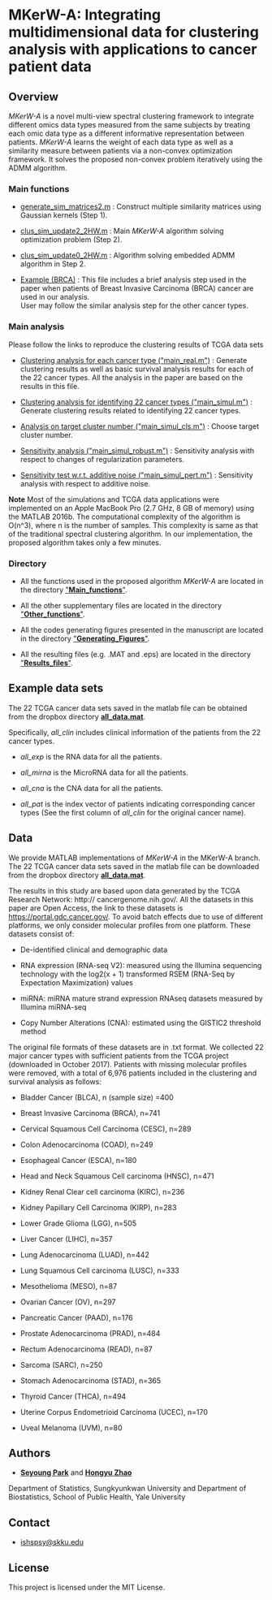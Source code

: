 # MKerW-A: Integrating multidimensional data for clustering analysis with applications to cancer patient data



## Overview

*MKerW-A* is a novel multi-view spectral clustering framework to integrate different omics data types measured from the same subjects by treating each omic data type as a different informative representation between patients. *MKerW-A* learns the weight of each data type as well as a similarity measure between patients via a non-convex optimization framework. It solves the proposed non-convex problem iteratively using the ADMM algorithm.


### Main functions

- [generate_sim_matrices2.m](https://github.com/ishspsy/MKerW-A/blob/master/Main_functions/generate_sim_matrices2.m)
: Construct multiple similarity matrices using Gaussian kernels (Step 1).

- [clus_sim_update2_2HW.m](https://github.com/ishspsy/MKerW-A/blob/master/Main_functions/clus_sim_update2_2HW.m)
: Main *MKerW-A* algorithm solving optimization problem (Step 2).

- [clus_sim_update0_2HW.m](https://github.com/ishspsy/MKerW-A/blob/master/Main_functions/clus_sim_update0_2HW.m)
: Algorithm solving embedded ADMM algorithm in Step 2.

- [Example (BRCA)](https://github.com/ishspsy/MKerW-A/blob/master/example_BRCA.m)
: This file includes a brief analysis step used in the paper when patients of Breast Invasive Carcinoma (BRCA) cancer are used in our analysis.  
User may follow the similar analysis step for the other cancer types.


### Main analysis

Please follow the links to reproduce the clustering results of TCGA data sets

-  [Clustering analysis for each cancer type ("main_real.m")](https://github.com/ishspsy/MKerW-A/blob/master/main_real.m)
: Generate clustering results as well as basic survival analysis results for each of the 22 cancer types. All the analysis in the paper are based on
the results in this file.

-  [Clustering analysis for identifying 22 cancer types ("main_simul.m")](https://github.com/ishspsy/MKerW-A/blob/master/main_simul.m)
: Generate clustering results related to identifying 22 cancer types.

-  [Analysis on target cluster number ("main_simul_cls.m")](https://github.com/ishspsy/MKerW-A/blob/master/main_simul_cls.m)
: Choose target cluster number.

-  [Sensitivity analysis ("main_simul_robust.m")](https://github.com/ishspsy/MKerW-A/blob/master/main_simul_robust.m)
: Sensitivity analysis with respect to changes of regularization parameters.

-  [Sensitivity test w.r.t. additive noise ("main_simul_pert.m")](https://github.com/ishspsy/MKerW-A/blob/master/main_simul_pert.m)
: Sensitivity analysis with respect to additive noise.


**Note** Most of the simulations and TCGA data applications were implemented on an Apple MacBook Pro (2.7 GHz, 8 GB of memory) using the MATLAB 2016b. 
The computational complexity of the algorithm is O(n^3), where n is the number of samples. This complexity is same as that of the traditional spectral clustering algorithm. 
In our implementation, the proposed algorithm takes only a few minutes.





### Directory

- All the functions used in the proposed algorithm *MKerW-A* are located in the directory ["**Main_functions**"](https://github.com/ishspsy/MKerW-A/tree/master/Main_functions).

- All the other supplementary files are located in the directory ["**Other_functions**"](https://github.com/ishspsy/MKerW-A/tree/master/Other_functions).

- All the codes generating figures presented in the manuscript are located in the directory ["**Generating_Figures**"](https://github.com/ishspsy/MKerW-A/tree/master/Generating_Figures).

- All the resulting files (e.g. .MAT and .eps) are located in the directory ["**Results_files**"](https://github.com/ishspsy/MKerW-A/tree/master/Resulting_files).




## Example data sets

The 22 TCGA cancer data sets saved in the matlab file can be obtained from the dropbox directory [**all_data.mat**](https://www.dropbox.com/s/v22fx0j2gnpeta6/all_data.mat?dl=0). 

Specifically, *all_clin* includes clinical information of the patients from the 22 cancer types.

- *all_exp* is the RNA data for all the patients.

- *all_mirna* is the MicroRNA data for all the patients.

- *all_cna* is the CNA data for all the patients.

- *all_pat* is the index vector of patients indicating corresponding cancer types (See the first column of *all_clin* for the original cancer name).




## Data

We provide MATLAB implementations of *MKerW-A* in the MKerW-A branch. The 22 TCGA cancer data sets saved in the matlab file can be downloaded from the dropbox directory [**all_data.mat**](https://www.dropbox.com/s/v22fx0j2gnpeta6/all_data.mat?dl=0). 


The results in this study are based upon data generated by the TCGA Research Network: http://
cancergenome.nih.gov/. All the datasets in this paper are Open Access, the link to these
datasets is https://portal.gdc.cancer.gov/. To avoid batch effects due to use of different platforms,
we only consider molecular profiles from one platform. These datasets consist of:


- De-identified clinical and demographic data

- RNA expression (RNA-seq V2): measured using the Illumina sequencing technology with the log2(x + 1) transformed RSEM (RNA-Seq by Expectation Maximization) values

- miRNA: miRNA mature strand expression RNAseq datasets measured by Illumina miRNA-seq

- Copy Number Alterations (CNA): estimated using the GISTIC2 threshold method


The original file formats of these datasets are in .txt format. We collected 22 major cancer types
with sufficient patients from the TCGA project (downloaded in October 2017). Patients with
missing molecular profiles were removed, with a total of 6,976 patients included in the clustering
and survival analysis as follows:

- Bladder Cancer (BLCA), n (sample size) =400

- Breast Invasive Carcinoma (BRCA), n=741

- Cervical Squamous Cell Carcinoma (CESC), n=289

- Colon Adenocarcinoma (COAD), n=249

- Esophageal Cancer (ESCA), n=180

- Head and Neck Squamous Cell carcinoma (HNSC), n=471

- Kidney Renal Clear cell carcinoma (KIRC), n=236

- Kidney Papillary Cell Carcinoma (KIRP), n=283

- Lower Grade Glioma (LGG), n=505

- Liver Cancer (LIHC), n=357

- Lung Adenocarcinoma (LUAD), n=442

- Lung Squamous Cell carcinoma (LUSC), n=333

- Mesothelioma (MESO), n=87

- Ovarian Cancer (OV), n=297

- Pancreatic Cancer (PAAD), n=176

- Prostate Adenocarcinoma (PRAD), n=484

- Rectum Adenocarcinoma (READ), n=87

- Sarcoma (SARC), n=250

- Stomach Adenocarcinoma (STAD), n=365

- Thyroid Cancer (THCA), n=494

- Uterine Corpus Endometrioid Carcinoma (UCEC), n=170

- Uveal Melanoma (UVM), n=80




## Authors

* [**Seyoung Park**](http://people.yale.edu/search/seyoung_park.profile) and   [**Hongyu Zhao**](https://publichealth.yale.edu/biostat/people/hongyu_zhao.profile)

 Department of Statistics, Sungkyunkwan University and
 Department of Biostatistics, School of Public Health, Yale University


## Contact

* ishspsy@skku.edu

## License

This project is licensed under the MIT License.




